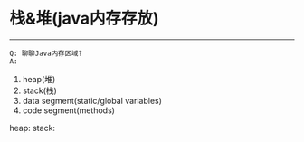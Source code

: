 # 栈&堆(java内存存放)
---

```
Q: 聊聊Java内存区域?
A:
```

1. heap(堆)
2. stack(栈)
3. data segment(static/global variables)
4. code segment(methods)

heap: 
stack:
